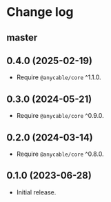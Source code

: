 # Change log

## master

## 0.4.0 (2025-02-19)

- Require `@anycable/core` ^1.1.0.

## 0.3.0 (2024-05-21)

- Require `@anycable/core` ^0.9.0.

## 0.2.0 (2024-03-14)

- Require `@anycable/core` ^0.8.0.

## 0.1.0 (2023-06-28)

- Initial release.

[@palkan]: https://github.com/palkan
